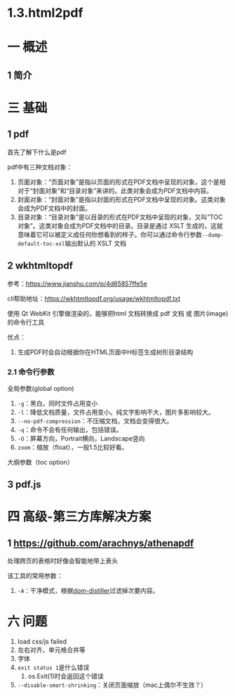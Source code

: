 # 1.3.html2pdf

# 一 概述
## 1 简介

# 三 基础
## 1 pdf
首先了解下什么是pdf

pdf中有三种文档对象：
1. 页面对象：“页面对象”是指以页面的形式在PDF文档中呈现的对象，这个是相对于“封面对象”和“目录对象”来讲的。此类对象会成为PDF文档中内容。
2. 封面对象：“封面对象”是指以封面的形式在PDF文档中呈现的对象。这类对象会成为PDF文档中的封面。
3. 目录对象：“目录对象”是以目录的形式在PDF文档中呈现的对象，又叫“TOC对象”。这类对象会成为PDF文档中的目录。目录是通过 XSLT 生成的，这就意味着它可以被定义成任何你想看到的样子。你可以通过命令行参数`--dump-default-toc-xsl`输出默认的 XSLT 文档

## 2 wkhtmltopdf
参考：https://www.jianshu.com/p/4d65857ffe5e

cli帮助地址：https://wkhtmltopdf.org/usage/wkhtmltopdf.txt

使用 Qt WebKit 引擎做渲染的，能够把html 文档转换成 pdf 文档 或 图片(image) 的命令行工具

优点：
1. 生成PDF时会自动根据你在HTML页面中H标签生成树形目录结构

### 2.1 命令行参数

全局参数(global option)
1. `-g`：黑白，同时文件占用变小
2. `-l`：降低文档质量，文件占用变小。纯文字影响不大，图片多影响较大。
3. `--no-pdf-compression`：不压缩文档，文档会变得很大。
4. `-q`：命令不会有任何输出，包括错误。
5. `-O`：屏幕方向，Portrait横向，Landscape竖向
6. `zoom`：缩放（float），一般1.5比较好看。

大纲参数（toc option）

## 3 pdf.js

# 四 高级-第三方库解决方案
## 1 https://github.com/arachnys/athenapdf
处理跨页的表格时好像会智能地带上表头

该工具的常用参数：
1. `-A`：干净模式，根据[dom-distiller](https://github.com/chromium/dom-distiller)过滤掉次要内容。

# 六 问题
1. load css/js failed
2. 左右对齐，单元格合并等
3. 字体
4. `exit status 1`是什么错误
    1. 	os.Exit(1)时会返回这个错误
5. `--disable-smart-shrinking`：关闭页面缩放（mac上偶尔不生效？）